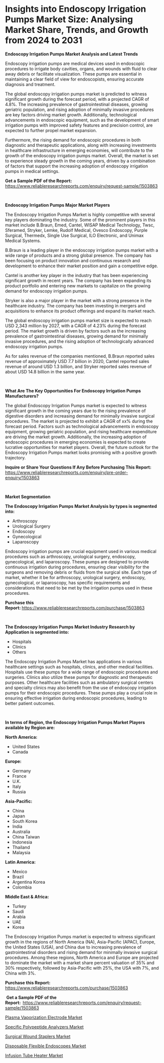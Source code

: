<p><h1>Insights into Endoscopy Irrigation Pumps Market Size: Analysing Market Share, Trends, and Growth from 2024 to 2031</h1></p><p><strong>Endoscopy Irrigation Pumps Market Analysis and Latest Trends</strong></p>
<p><p>Endoscopy irrigation pumps are medical devices used in endoscopic procedures to irrigate body cavities, organs, and wounds with fluid to clear away debris or facilitate visualization. These pumps are essential in maintaining a clear field of view for endoscopists, ensuring accurate diagnosis and treatment.</p><p>The global endoscopy irrigation pumps market is predicted to witness significant growth during the forecast period, with a projected CAGR of 4.8%. The increasing prevalence of gastrointestinal diseases, growing geriatric population, and rising adoption of minimally invasive procedures are key factors driving market growth. Additionally, technological advancements in endoscopic equipment, such as the development of smart irrigation pumps with improved safety features and precision control, are expected to further propel market expansion.</p><p>Furthermore, the rising demand for endoscopic procedures in both diagnostic and therapeutic applications, along with increasing investments in healthcare infrastructure in emerging economies, will contribute to the growth of the endoscopy irrigation pumps market. Overall, the market is set to experience steady growth in the coming years, driven by a combination of factors that support the increasing adoption of endoscopy irrigation pumps in medical settings.</p></p>
<p><strong>Get a Sample PDF of the Report:&nbsp;</strong> <a href="https://www.reliableresearchreports.com/enquiry/request-sample/1503863">https://www.reliableresearchreports.com/enquiry/request-sample/1503863</a></p>
<p>&nbsp;</p>
<p><strong>Endoscopy Irrigation Pumps Major Market Players</strong></p>
<p><p>The Endoscopy Irrigation Pumps Market is highly competitive with several key players dominating the industry. Some of the prominent players in this market include B.Braun, Emed, Cantel, WISAP Medical Technology, Twsc, Sferamed, Stryker, Lemke, Rudolf Medical, Ovesco Endoscopy, Purple Surgical, Thermedx, Single Use Surgical, ILO Electronic, and Unimax Medical Systems.</p><p>B.Braun is a leading player in the endoscopy irrigation pumps market with a wide range of products and a strong global presence. The company has been focusing on product innovation and continuous research and development to enhance their market position and gain a competitive edge.</p><p>Cantel is another key player in the industry that has been experiencing significant growth in recent years. The company has been expanding its product portfolio and entering new markets to capitalize on the growing demand for endoscopy irrigation pumps.</p><p>Stryker is also a major player in the market with a strong presence in the healthcare industry. The company has been investing in mergers and acquisitions to enhance its product offerings and expand its market reach.</p><p>The global endoscopy irrigation pumps market size is expected to reach USD 2,343 million by 2027, with a CAGR of 4.23% during the forecast period. The market growth is driven by factors such as the increasing prevalence of gastrointestinal diseases, growing demand for minimally invasive procedures, and the rising adoption of technologically advanced endoscopy irrigation pumps.</p><p>As for sales revenue of the companies mentioned, B.Braun reported sales revenue of approximately USD 7.7 billion in 2020, Cantel reported sales revenue of around USD 1.3 billion, and Stryker reported sales revenue of about USD 14.8 billion in the same year.</p></p>
<p>&nbsp;</p>
<p><strong>What Are The Key Opportunities For Endoscopy Irrigation Pumps Manufacturers?</strong></p>
<p><p>The global Endoscopy Irrigation Pumps market is expected to witness significant growth in the coming years due to the rising prevalence of digestive disorders and increasing demand for minimally invasive surgical procedures. The market is projected to exhibit a CAGR of xx% during the forecast period. Factors such as technological advancements in endoscopy equipment, growing geriatric population, and rising healthcare expenditure are driving the market growth. Additionally, the increasing adoption of endoscopic procedures in emerging economies is expected to create lucrative opportunities for market players. Overall, the future outlook for the Endoscopy Irrigation Pumps market looks promising with a positive growth trajectory.</p></p>
<p><strong>Inquire or Share Your Questions If Any Before Purchasing This Report:</strong> <a href="https://www.reliableresearchreports.com/enquiry/pre-order-enquiry/1503863">https://www.reliableresearchreports.com/enquiry/pre-order-enquiry/1503863</a></p>
<p>&nbsp;</p>
<p><strong>Market Segmentation</strong></p>
<p><strong>The Endoscopy Irrigation Pumps Market Analysis by types is segmented into:</strong></p>
<p><ul><li>Arthroscopy</li><li>Urological Surgery</li><li>Endoscopy</li><li>Gynecological</li><li>Laparoscopy</li></ul></p>
<p><p>Endoscopy irrigation pumps are crucial equipment used in various medical procedures such as arthroscopy, urological surgery, endoscopy, gynecological, and laparoscopy. These pumps are designed to provide continuous irrigation during procedures, ensuring clear visibility for the surgeons and removing debris or fluids from the surgical site. Each type of market, whether it be for arthroscopy, urological surgery, endoscopy, gynecological, or laparoscopy, has specific requirements and considerations that need to be met by the irrigation pumps used in these procedures.</p></p>
<p><strong>Purchase this Report:&nbsp;</strong><a href="https://www.reliableresearchreports.com/purchase/1503863">https://www.reliableresearchreports.com/purchase/1503863</a></p>
<p>&nbsp;</p>
<p><strong>The Endoscopy Irrigation Pumps Market Industry Research by Application is segmented into:</strong></p>
<p><ul><li>Hospitals</li><li>Clinics</li><li>Others</li></ul></p>
<p><p>The Endoscopy Irrigation Pumps Market has applications in various healthcare settings such as hospitals, clinics, and other medical facilities. Hospitals use these pumps for a wide range of endoscopic procedures and surgeries. Clinics also utilize these pumps for diagnostic and therapeutic purposes. Other healthcare facilities such as ambulatory surgical centers and specialty clinics may also benefit from the use of endoscopy irrigation pumps for their endoscopic procedures. These pumps play a crucial role in ensuring effective irrigation during endoscopic procedures, leading to better patient outcomes.</p></p>
<p>&nbsp;</p>
<p><strong>In terms of Region, the Endoscopy Irrigation Pumps Market Players available by Region are:</strong></p>
<p>
    <p> <strong> North America: </strong>
        <ul>
            <li>United States</li>
            <li>Canada</li>
        </ul>
        </p> 
    <p> <strong> Europe: </strong>
        <ul>
            <li>Germany</li>
            <li>France</li>
            <li>U.K.</li>
            <li>Italy</li>
            <li>Russia</li>
        </ul>
        </p> 
    <p> <strong> Asia-Pacific: </strong>
        <ul>
            <li>China</li>
            <li>Japan</li>
            <li>South Korea</li>
            <li>India</li>
            <li>Australia</li>
            <li>China Taiwan</li>
            <li>Indonesia</li>
            <li>Thailand</li>
            <li>Malaysia</li>
        </ul>
        </p> 
    <p> <strong> Latin America: </strong>
        <ul>
            <li>Mexico</li>
            <li>Brazil</li>
            <li>Argentina Korea</li>
            <li>Colombia</li>
        </ul>
        </p> 
    <p> <strong> Middle East & Africa: </strong>
        <ul>
            <li>Turkey</li>
            <li>Saudi</li>
            <li>Arabia</li>
            <li>UAE</li>
            <li>Korea</li>
        </ul>
    </p>
    </p>
<p><p>The Endoscopy Irrigation Pumps market is expected to witness significant growth in the regions of North America (NA), Asia-Pacific (APAC), Europe, the United States (USA), and China due to increasing prevalence of gastrointestinal disorders and rising demand for minimally invasive surgical procedures. Among these regions, North America and Europe are projected to dominate the market with a market share percent valuation of 35% and 30% respectively, followed by Asia-Pacific with 25%, the USA with 7%, and China with 3%.</p></p>
<p><strong>Purchase this Report: </strong><a href="https://www.reliableresearchreports.com/purchase/1503863">https://www.reliableresearchreports.com/purchase/1503863</a></p>
<p>&nbsp;<strong>Get a Sample PDF of the Report:&nbsp;&nbsp;</strong><a href="https://www.reliableresearchreports.com/enquiry/request-sample/1503863">https://www.reliableresearchreports.com/enquiry/request-sample/1503863</a></p>
<p><strong></strong></p>
<p><p><a href="https://medium.com/@scotpurdy654/plasma-vaporization-electrode-market-outlook-industry-overview-and-forecast-2024-to-2031-469f1866aed0">Plasma Vaporization Electrode Market</a></p><p><a href="https://medium.com/@scotpurdy654/specific-polypeptide-analyzers-market-report-reveals-the-latest-trends-and-growth-opportunities-of-0be627dd05dd">Specific Polypeptide Analyzers Market</a></p><p><a href="https://medium.com/p/5d81f2ee5249/edit">Surgical Wound Staplers Market</a></p><p><a href="https://medium.com/@scotpurdy654/disposable-flexible-endoscopes-market-size-and-market-trends-complete-industry-overview-2024-to-407b49d6b496">Disposable Flexible Endoscopes Market</a></p><p><a href="https://medium.com/@scotpurdy654/decoding-infusion-tube-heater-market-metrics-market-share-trends-and-growth-patterns-ccdf66dc4d8e">Infusion Tube Heater Market</a></p></p>